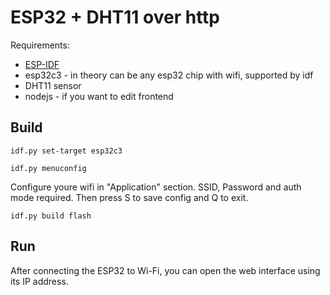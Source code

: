 # ESP32 + DHT11 over http

Requirements:
* [ESP-IDF](https://idf.espressif.com/)
* esp32c3 - in theory can be any esp32 chip with wifi, supported by idf
* DHT11 sensor
* nodejs - if you want to edit frontend

## Build
```shell
idf.py set-target esp32c3
```

```shell
idf.py menuconfig
```
Configure youre wifi in "Application" section. SSID, Password and auth mode required. Then press S to save config and Q to exit.

```shell
idf.py build flash       
```

## Run
After connecting the ESP32 to Wi-Fi, you can open the web interface using its IP address.
